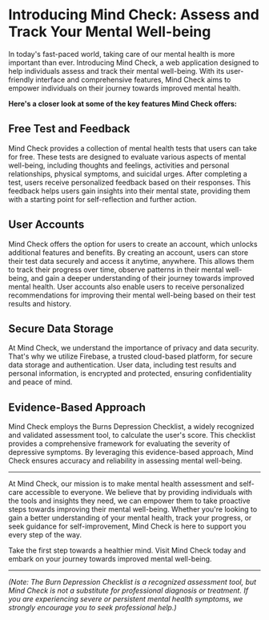 # Introducing Mind Check: Assess and Track Your Mental Well-being

In today's fast-paced world, taking care of our mental health is more important than ever. Introducing Mind Check, a web application designed to help individuals assess and track their mental well-being. With its user-friendly interface and comprehensive features, Mind Check aims to empower individuals on their journey towards improved mental health.

**Here's a closer look at some of the key features Mind Check offers:**

## Free Test and Feedback

Mind Check provides a collection of mental health tests that users can take for free. These tests are designed to evaluate various aspects of mental well-being, including thoughts and feelings, activities and personal relationships, physical symptoms, and suicidal urges. After completing a test, users receive personalized feedback based on their responses. This feedback helps users gain insights into their mental state, providing them with a starting point for self-reflection and further action.

## User Accounts

Mind Check offers the option for users to create an account, which unlocks additional features and benefits. By creating an account, users can store their test data securely and access it anytime, anywhere. This allows them to track their progress over time, observe patterns in their mental well-being, and gain a deeper understanding of their journey towards improved mental health. User accounts also enable users to receive personalized recommendations for improving their mental well-being based on their test results and history.

## Secure Data Storage

At Mind Check, we understand the importance of privacy and data security. That's why we utilize Firebase, a trusted cloud-based platform, for secure data storage and authentication. User data, including test results and personal information, is encrypted and protected, ensuring confidentiality and peace of mind.

## Evidence-Based Approach

Mind Check employs the Burns Depression Checklist, a widely recognized and validated assessment tool, to calculate the user's score. This checklist provides a comprehensive framework for evaluating the severity of depressive symptoms. By leveraging this evidence-based approach, Mind Check ensures accuracy and reliability in assessing mental well-being.

---

At Mind Check, our mission is to make mental health assessment and self-care accessible to everyone. We believe that by providing individuals with the tools and insights they need, we can empower them to take proactive steps towards improving their mental well-being. Whether you're looking to gain a better understanding of your mental health, track your progress, or seek guidance for self-improvement, Mind Check is here to support you every step of the way.

Take the first step towards a healthier mind. Visit Mind Check today and embark on your journey towards improved mental well-being.

---

_(Note: The Burn Depression Checklist is a recognized assessment tool, but Mind Check is not a substitute for professional diagnosis or treatment. If you are experiencing severe or persistent mental health symptoms, we strongly encourage you to seek professional help.)_
